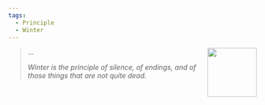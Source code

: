 ```yaml
---
tags:
  - Principle
  - Winter
---
```


<div style="float: right; padding-left: 10px;"><img src="/Principles/files/winter.png" width=100 width=100 style="margin:0" /></div>

> ...
> 
> *Winter is the principle of silence, of endings, and of those things that are not quite dead.*
